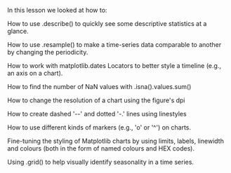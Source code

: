In this lesson we looked at how to:

How to use .describe() to quickly see some descriptive statistics at a glance.

How to use .resample() to make a time-series data comparable to another by changing the periodicity.

How to work with matplotlib.dates Locators to better style a timeline (e.g., an axis on a chart).

How to find the number of NaN values with .isna().values.sum()

How to change the resolution of a chart using the figure's dpi

How to create dashed '--' and dotted '-.' lines using linestyles

How to use different kinds of markers (e.g., 'o' or '^') on charts.

Fine-tuning the styling of Matplotlib charts by using limits, labels, linewidth and colours (both in the form of named colours and HEX codes).

Using .grid() to help visually identify seasonality in a time series.



